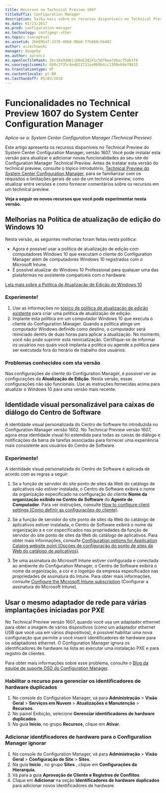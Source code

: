 ```yaml
---
title: Recursos no Technical Preview 1607
titleSuffix: Configuration Manager
description: Saiba mais sobre os recursos disponíveis no Technical Preview do System Center Configuration Manager, versão 1607.
ms.date: 01/23/2017
ms.prod: configuration-manager
ms.technology: configmgr-other
ms.topic: conceptual
ms.assetid: 2bb69547-3370-4860-96b0-7fb600c56482
author: aczechowski
manager: dougeby
ms.author: aaroncz
ms.openlocfilehash: 3bc18a9d061100e63d241c5078ea7dbac75db3f8
ms.sourcegitcommit: 0b0c2735c4ed822731ae069b4cc1380e89e78933
ms.translationtype: HT
ms.contentlocale: pt-BR
ms.lasthandoff: 05/03/2018
---
```

# <a name="capabilities-in-technical-preview-1607-for-system-center-configuration-manager"></a>Funcionalidades no Technical Preview 1607 do System Center Configuration Manager

*Aplica-se a: System Center Configuration Manager (Technical Preview)*

Este artigo apresenta os recursos disponíveis no Technical Preview do System Center Configuration Manager, versão 1607. Você pode instalar esta versão para atualizar e adicionar novas funcionalidades ao seu site do Configuration Manager Technical Preview.      Antes de instalar esta versão do technical preview, consulte o tópico introdutório, [Technical Preview do System Center Configuration Manager](../../core/get-started/technical-preview.md), para se familiarizar com os requisitos e limitações gerais de uso de um technical preview, como atualizar entre versões e como fornecer comentários sobre os recursos em um technical preview.    


**Veja a seguir os novos recursos que você pode experimentar nesta versão.**  

## <a name="dmp_edition"></a>Melhorias na Política de atualização de edição do Windows 10

Nesta versão, as seguintes melhorias foram feitas nesta política:

* Agora é possível usar a política de atualização de edição com computadores Windows 10 que executam o cliente do Configuration Manager além de computadores Windows 10 registrados com o Microsoft Intune.
* É possível atualizar do Windows 10 Professional para qualquer uma das plataformas no assistente compatíveis com o hardware.

[Leia mais sobre a Política de Atualização de Edição do Windows 10](/sccm/compliance/deploy-use/upgrade-windows-version)

### <a name="try-it-out"></a>Experimente!

1. Use as informações no [tópico de política de atualização de edição existente](/sccm/compliance/deploy-use/upgrade-windows-version) para criar uma política de atualização de edição.
2. Implante esta política em um computador Windows 10 que executa o cliente do Configuration Manager.
Quando a política atinge um computador Windows definido como destino, o computador será reiniciado dentro de duas horas para aplicar a atualização. No momento, você não pode suprimir esta reinicialização. Certifique-se de informar os usuários nos quais você implanta a política ou agende a política para ser executada fora do horário de trabalho dos usuários.

### <a name="known-issue-with-this-release"></a>Problemas conhecidos com sta versão
Nas configurações de cliente do Configuration Manager, é possível ver as configurações da **Atualização de Edição**. Nesta versão, essas configurações não são funcionais. Use as instruções fornecidas acima para atualizar o Windows 10 para uma versão mais recente.

## <a name="customizable-branding-for-software-center-dialogs"></a>Identidade visual personalizável para caixas de diálogo do Centro de Software

A identidade visual personalizada do Centro de Software foi introduzida no Configuration Manager versão 1602. No Technical Preview versão 1607, agora essa identidade visual foi estendida para todas as caixas de diálogo e notificações da barra de tarefas associadas para fornecer uma experiência mais consistente aos usuários do Centro de Software.

### <a name="try-it-out"></a>Experimente!

A identidade visual personalizada do Centro de Software é aplicada de acordo com as regras a seguir:

1. Se a função de servidor do site ponto de sites da Web do catálogo de aplicativos não estiver instalada, o Centro de Software exibirá o nome da organização especificado na configuração do cliente **Nome da organização exibido no Centro de Software** do **Agente de Computador**. Para ver instruções, consulte [How to configure client settings (Como definir as configurações do cliente)](../../core/clients/deploy/configure-client-settings.md).

2. Se a função de servidor do site ponto de sites da Web do catálogo de aplicativos estiver instalada, o Centro de Software exibirá o nome da organização a e cor especificados nas propriedades da função de servidor do site ponto de sites da Web do catálogo de aplicativos. Para obter mais informações, consulte [Configuration options for Application Catalog website point (Opções de configuração do ponto de sites da Web do catálogo de aplicativos)](../../core/servers/deploy/configure/configuration-options-for-site-system-roles.md#BKMK_ApplicationCatalog_Website).

3. Se uma assinatura do Microsoft Intune estiver configurada e conectada ao ambiente do Configuration Manager, o Centro de Software exibirá o nome da organização, a cor e o logotipo da empresa especificados nas propriedades de assinatura do Intune. Para obter mais informações, consulte [Configure the Microsoft Intune subscription](/mdm/deploy-use/configure-intune-subscription) (Configurar a assinatura do Microsoft Intune).

## <a name="use-the-same-network-adapter-for-multiple-pxe-initiated-deployments"></a>Usar o mesmo adaptador de rede para várias implantações iniciadas por PXE
No Technical Preview versão 1607, quando você usa um adaptador ethernet para obter a imagem de vários dispositivos (como um adaptador ethernet USB que você usa em vários dispositivos), é possível habilitar uma nova configuração que permite a você inserir identificadores de hardware para os adaptadores ethernet. O Configuration Manager ignora os identificadores de hardware na lista ao executar uma instalação PXE e para registro de clientes.

Para obter mais informações sobre esse problema, consulte o [Blog da equipe de suporte OSD do Configuration Manager](https://blogs.technet.microsoft.com/system_center_configuration_manager_operating_system_deployment_support_blog/2015/08/27/reusing-the-same-nic-for-multiple-pxe-initiated-deployments-in-system-center-configuration-manger-osd/).  

### <a name="enable-the-feature-to-manage-duplicate-hardware-identifiers"></a>Habilitar o recurso para gerenciar os identificadores de hardware duplicados  
1. No console do Configuration Manager, vá para **Administração** > **Visão Geral** > **Serviços em Nuvem** > **Atualizações e Manutenção** > **Recursos**.
2. No painel Exibição, selecione **Gerenciar identificadores de hardware duplicados**.
3. Na guia **Início**, no grupo **Recursos**, clique em **Ativar**.

### <a name="add-hardware-identifiers-for-configuration-manager-to-ignore"></a>Adicionar identificadores de hardware para o Configuration Manager ignorar  
1. No console do Configuration Manager, vá para **Administração** > **Visão Geral** > **Configuração de Site** > **Sites**.
2. Na guia **Início** , no grupo **Sites** , clique em **Configurações da Hierarquia**.
3. Vá para a guia **Aprovação de Cliente e Registros de Conflitos**.
4. Clique em **Adicionar** na seção **Identificadores de hardware duplicados** para adicionar novos identificadores de hardware.
